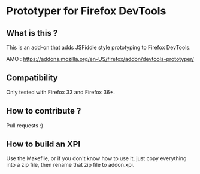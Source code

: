 Prototyper for Firefox DevTools
===============================

## What is this ?
This is an add-on that adds JSFiddle style prototyping to Firefox DevTools.

AMO : https://addons.mozilla.org/en-US/firefox/addon/devtools-prototyper/

## Compatibility
Only tested with Firefox 33 and Firefox 36+.

## How to contribute ?
Pull requests :)

## How to build an XPI
Use the Makefile, or if you don't know how to use it, just copy everything into a zip file, then rename that zip file to addon.xpi.
